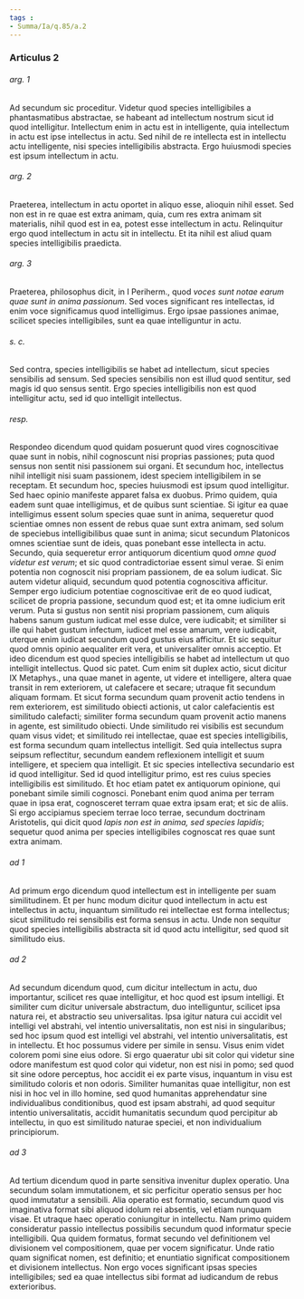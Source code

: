 ```yaml
---
tags : 
- Summa/Ia/q.85/a.2
---
```


### Articulus 2

###### arg. 1
Ad secundum sic proceditur. Videtur quod species intelligibiles a phantasmatibus abstractae, se habeant ad intellectum nostrum sicut id quod intelligitur. Intellectum enim in actu est in intelligente, quia intellectum in actu est ipse intellectus in actu. Sed nihil de re intellecta est in intellectu actu intelligente, nisi species intelligibilis abstracta. Ergo huiusmodi species est ipsum intellectum in actu.

###### arg. 2
Praeterea, intellectum in actu oportet in aliquo esse, alioquin nihil esset. Sed non est in re quae est extra animam, quia, cum res extra animam sit materialis, nihil quod est in ea, potest esse intellectum in actu. Relinquitur ergo quod intellectum in actu sit in intellectu. Et ita nihil est aliud quam species intelligibilis praedicta.

###### arg. 3
Praeterea, philosophus dicit, in I Periherm., quod *voces sunt notae earum quae sunt in anima passionum*. Sed voces significant res intellectas, id enim voce significamus quod intelligimus. Ergo ipsae passiones animae, scilicet species intelligibiles, sunt ea quae intelliguntur in actu.

###### s. c.
Sed contra, species intelligibilis se habet ad intellectum, sicut species sensibilis ad sensum. Sed species sensibilis non est illud quod sentitur, sed magis id quo sensus sentit. Ergo species intelligibilis non est quod intelligitur actu, sed id quo intelligit intellectus.

###### resp.
Respondeo dicendum quod quidam posuerunt quod vires cognoscitivae quae sunt in nobis, nihil cognoscunt nisi proprias passiones; puta quod sensus non sentit nisi passionem sui organi. Et secundum hoc, intellectus nihil intelligit nisi suam passionem, idest speciem intelligibilem in se receptam. Et secundum hoc, species huiusmodi est ipsum quod intelligitur. Sed haec opinio manifeste apparet falsa ex duobus. Primo quidem, quia eadem sunt quae intelligimus, et de quibus sunt scientiae. Si igitur ea quae intelligimus essent solum species quae sunt in anima, sequeretur quod scientiae omnes non essent de rebus quae sunt extra animam, sed solum de speciebus intelligibilibus quae sunt in anima; sicut secundum Platonicos omnes scientiae sunt de ideis, quas ponebant esse intellecta in actu. Secundo, quia sequeretur error antiquorum dicentium quod *omne quod videtur est verum*; et sic quod contradictoriae essent simul verae. Si enim potentia non cognoscit nisi propriam passionem, de ea solum iudicat. Sic autem videtur aliquid, secundum quod potentia cognoscitiva afficitur. Semper ergo iudicium potentiae cognoscitivae erit de eo quod iudicat, scilicet de propria passione, secundum quod est; et ita omne iudicium erit verum. Puta si gustus non sentit nisi propriam passionem, cum aliquis habens sanum gustum iudicat mel esse dulce, vere iudicabit; et similiter si ille qui habet gustum infectum, iudicet mel esse amarum, vere iudicabit, uterque enim iudicat secundum quod gustus eius afficitur. Et sic sequitur quod omnis opinio aequaliter erit vera, et universaliter omnis acceptio. Et ideo dicendum est quod species intelligibilis se habet ad intellectum ut quo intelligit intellectus. Quod sic patet. Cum enim sit duplex actio, sicut dicitur IX Metaphys., una quae manet in agente, ut videre et intelligere, altera quae transit in rem exteriorem, ut calefacere et secare; utraque fit secundum aliquam formam. Et sicut forma secundum quam provenit actio tendens in rem exteriorem, est similitudo obiecti actionis, ut calor calefacientis est similitudo calefacti; similiter forma secundum quam provenit actio manens in agente, est similitudo obiecti. Unde similitudo rei visibilis est secundum quam visus videt; et similitudo rei intellectae, quae est species intelligibilis, est forma secundum quam intellectus intelligit. Sed quia intellectus supra seipsum reflectitur, secundum eandem reflexionem intelligit et suum intelligere, et speciem qua intelligit. Et sic species intellectiva secundario est id quod intelligitur. Sed id quod intelligitur primo, est res cuius species intelligibilis est similitudo. Et hoc etiam patet ex antiquorum opinione, qui ponebant simile simili cognosci. Ponebant enim quod anima per terram quae in ipsa erat, cognosceret terram quae extra ipsam erat; et sic de aliis. Si ergo accipiamus speciem terrae loco terrae, secundum doctrinam Aristotelis, qui dicit quod *lapis non est in anima, sed species lapidis*; sequetur quod anima per species intelligibiles cognoscat res quae sunt extra animam.

###### ad 1
Ad primum ergo dicendum quod intellectum est in intelligente per suam similitudinem. Et per hunc modum dicitur quod intellectum in actu est intellectus in actu, inquantum similitudo rei intellectae est forma intellectus; sicut similitudo rei sensibilis est forma sensus in actu. Unde non sequitur quod species intelligibilis abstracta sit id quod actu intelligitur, sed quod sit similitudo eius.

###### ad 2
Ad secundum dicendum quod, cum dicitur intellectum in actu, duo importantur, scilicet res quae intelligitur, et hoc quod est ipsum intelligi. Et similiter cum dicitur universale abstractum, duo intelliguntur, scilicet ipsa natura rei, et abstractio seu universalitas. Ipsa igitur natura cui accidit vel intelligi vel abstrahi, vel intentio universalitatis, non est nisi in singularibus; sed hoc ipsum quod est intelligi vel abstrahi, vel intentio universalitatis, est in intellectu. Et hoc possumus videre per simile in sensu. Visus enim videt colorem pomi sine eius odore. Si ergo quaeratur ubi sit color qui videtur sine odore manifestum est quod color qui videtur, non est nisi in pomo; sed quod sit sine odore perceptus, hoc accidit ei ex parte visus, inquantum in visu est similitudo coloris et non odoris. Similiter humanitas quae intelligitur, non est nisi in hoc vel in illo homine, sed quod humanitas apprehendatur sine individualibus conditionibus, quod est ipsam abstrahi, ad quod sequitur intentio universalitatis, accidit humanitatis secundum quod percipitur ab intellectu, in quo est similitudo naturae speciei, et non individualium principiorum.

###### ad 3
Ad tertium dicendum quod in parte sensitiva invenitur duplex operatio. Una secundum solam immutationem, et sic perficitur operatio sensus per hoc quod immutatur a sensibili. Alia operatio est formatio, secundum quod vis imaginativa format sibi aliquod idolum rei absentis, vel etiam nunquam visae. Et utraque haec operatio coniungitur in intellectu. Nam primo quidem consideratur passio intellectus possibilis secundum quod informatur specie intelligibili. Qua quidem formatus, format secundo vel definitionem vel divisionem vel compositionem, quae per vocem significatur. Unde ratio quam significat nomen, est definitio; et enuntiatio significat compositionem et divisionem intellectus. Non ergo voces significant ipsas species intelligibiles; sed ea quae intellectus sibi format ad iudicandum de rebus exterioribus.

